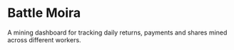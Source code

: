 # Battle Moira
A mining dashboard for tracking daily returns, payments and shares mined across different workers.